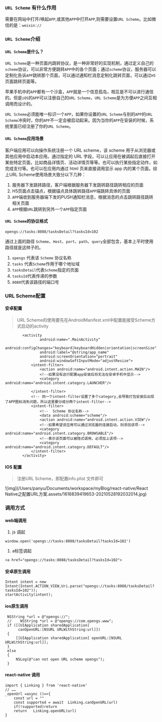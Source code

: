 ### `URL Scheme` 有什么作用

需要在网站中打开/唤起`APP`,或其他`APP`中打开`APP`,则需要设置`URL Scheme`。比如微信的是：`weixin://`

### `URL Scheme`介绍

#### `URL Scheme`是什么？

`URL Scheme`是一种页面内跳转协议，是一种非常好的实现机制，通过定义自己的`scheme`协议，可以非常方便跳转`APP`中的各个页面；通过`scheme`协议，服务器可以定制化告诉`APP`跳转那个页面，可以通过通知栏消息定制化跳转页面，可以通过`H5`页面跳转页面等。

苹果手机中的`APP`都有一个沙盒，`APP`就是一个信息孤岛，相互是不可以进行通信的。但是`iOS`的`APP`可以注册自己的`URL Scheme`，`URL Scheme`是为方便`APP`之间互相调用而设计的。

`URL Scheme`必须能唯一标识一个`APP`，如果你设置的`URL Scheme`与别的`APP`的`URL Scheme`冲突时，你的`APP`不一定会被启动起来。因为当你的`APP`在安装的时候，系统里面已经注册了你的`URL Scheme`。

#### `URL Scheme`应用场景

客户端应用可以向操作系统注册一个 URL scheme，该 scheme 用于从浏览器或其他应用中启动本应用。通过指定的 URL 字段，可以让应用在被调起后直接打开某些特定页面，比如商品详情页、活动详情页等等。也可以执行某些指定动作，如完成支付等。也可以在应用内通过 html 页来直接调用显示 app 内的某个页面。综上URL Scheme使用场景大致分以下几种：

1. 服务器下发跳转路径，客户端根据服务器下发跳转路径跳转相应的页面
2. H5页面点击锚点，根据锚点具体跳转路径`APP`端跳转具体的页面
3. `APP`端收到服务器端下发的PUSH通知栏消息，根据消息的点击跳转路径跳转相关页面
4. `APP`根据`URL`跳转到另外一个`APP`指定页面

#### `URL Scheme`的协议格式

```
opengs://tasks:8088/tasksDetail?tasksId=102
```

通过上面的路径 `Scheme`、`Host`、`port`、`path`、`query`全部包含，基本上平时使用路径就是这样子的。

1. `opengs` 代表该 `Scheme` 协议名称
2. `tasks` 代表`Scheme`作用于哪个地址域
3. `tasksDetail`代表`Scheme`指定的页面
4. `tasksId`代表传递的参数
5. `8088`代表该路径的端口号

### URL Scheme配置

#### 安卓配置

> URL Scheme的使用要先在AndroidManifest.xml中配置能接受Scheme方式启动的activity

```
        <activity
                android:name=".MainActivity"
                android:configChanges="keyboard|keyboardHidden|orientation|screenSize"
                android:label="@string/app_name"
                android:screenOrientation="portrait"
                android:windowSoftInputMode="adjustResize">
            <intent-filter>
                <action android:name="android.intent.action.MAIN"/>
                <!--如果没有这行配置app安装后将无法在安卓手机中显示-->
                <category android:name="android.intent.category.LAUNCHER"/>

            </intent-filter>
            <!-- 同一个intent-filter设置了多个category,会导致打包安装后出现了APP图标消失问题，所以这里要分成分两个intent-filter-->
            <intent-filter>
                <!--  Scheme 协议名称-->
                <data android:scheme="scheme"/>
                <action android:name="android.intent.action.VIEW"/>
                <!--如果希望该应用可以通过浏览器的连接启动，则添加该项-->
                <category android:name="android.intent.category.BROWSABLE"/>
                <!--表示该页面可以被隐式调用，必须加上该项-->
                <category android:name="android.intent.category.DEFAULT"/>
            </intent-filter>
        </activity>
```

#### IOS 配置

> 注册URL Scheme，即配置info.plist 文件即可

![img](/Users/panyu/Documents/workspace/myBlog/react-native/React Native之配置URL方案.assets/1616839419653-20210528192032014.jpg)

### 调用方式

#### web端调用

1. js 调起

```
window.open('opengs://tasks:8088/tasksDetail?tasksId=102')
```

1. a标签调起

```
<a href="opengs://tasks:8088/tasksDetail?tasksId=102">
```

#### 安卓原生调用

```
Intent intent = new Intent(Intent.ACTION_VIEW,Uri.parse("opengs://tasks:8088/tasksDetail?tasksId=102"));
startActivity(intent);
```

#### ios原生调用

```
 NSString *url = @"opengs://";
 //    NSString *url = @"opengs://com.opengs.www";
 if ([[UIApplication sharedApplication]
      canOpenURL:[NSURL URLWithString:url]])
 {
     [[UIApplication sharedApplication] openURL:[NSURL URLWithString:url]];
 }
 else
 {
     NSLog(@"can not open URL scheme opengs");
 }
```

#### react-native 调用

```
import { Linking } from 'react-native'
// ……
_openUrl =async ()=>{
    const url = ""
    const supported = await  Linking.canOpenURL(url)
    if(!supported)return 
    return   Linking.openURL(url)
}
```